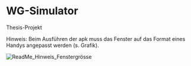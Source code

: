 # WG-Simulator
 Thesis-Projekt

Hinweis: Beim Ausführen der apk muss das Fenster auf das Format eines Handys angepasst werden (s. Grafik).

![ReadMe_Hinweis_Fenstergrösse](https://github.com/user-attachments/assets/753062c2-e4c1-4a57-b181-dc60565e146e)
